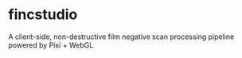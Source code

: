 # fincstudio
A client-side, non-destructive film negative scan processing pipeline powered by Pixi + WebGL
